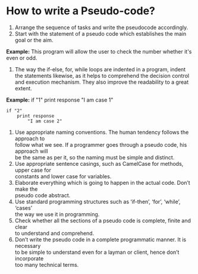 # How to write a Pseudo-code?

1. Arrange the sequence of tasks and write the pseudocode accordingly.  
1. Start with the statement of a pseudo code which establishes the main  
goal or the aim.

 **Example:**
 This program will allow the user to check the number whether it's even or odd.

1. The way the if-else, for, while loops are indented in a program, indent  the statements likewise, as it helps to comprehend the decision control  
and execution mechanism. They also improve the readability to a great extent.

 **Example:**
    if "1"
        print response
            "I am case 1"

    if "2"
        print response
            "I am case 2"

1. Use appropriate naming conventions. The human tendency follows the approach to  
follow what we see. If a programmer goes through a pseudo code, his approach will  
be the same as per it, so the naming must be simple and distinct.
1. Use appropriate sentence casings, such as CamelCase for methods, upper case for  
constants and lower case for variables.
1. Elaborate everything which is going to happen in the actual code. Don’t make the  
pseudo code abstract.
1. Use standard programming structures such as ‘if-then’, ‘for’, ‘while’, ‘cases’  
the way we use it in programming.
1. Check whether all the sections of a pseudo code is complete, finite and clear  
to understand and comprehend.
1. Don’t write the pseudo code in a complete programmatic manner. It is necessary  
to be simple to understand even for a layman or client, hence don’t incorporate  
too many technical terms.
